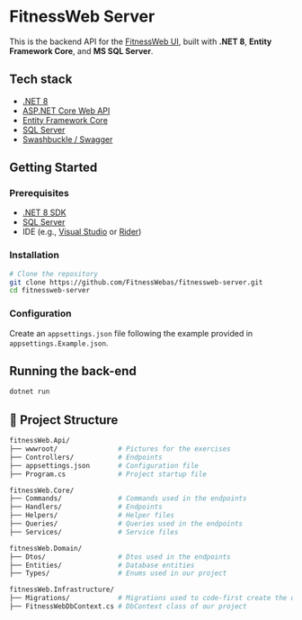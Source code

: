 # FitnessWeb Server

This is the backend API for the [FitnessWeb UI](https://github.com/FitnessWebas/fitnessweb-ui), built with **.NET 8**, **Entity Framework Core**, and **MS SQL Server**.

## Tech stack

- [.NET 8](https://dotnet.microsoft.com/)
- [ASP.NET Core Web API](https://learn.microsoft.com/en-us/aspnet/core/web-api/)
- [Entity Framework Core](https://learn.microsoft.com/en-us/ef/core/)
- [SQL Server](https://www.microsoft.com/en-us/sql-server/)
- [Swashbuckle / Swagger](https://github.com/domaindrivendev/Swashbuckle.AspNetCore)

## Getting Started

### Prerequisites

- [.NET 8 SDK](https://dotnet.microsoft.com/download)
- [SQL Server](https://www.microsoft.com/en-us/sql-server/sql-server-downloads)
- IDE (e.g., [Visual Studio](https://visualstudio.microsoft.com/) or [Rider](https://www.jetbrains.com/rider/))

### Installation

```bash
# Clone the repository
git clone https://github.com/FitnessWebas/fitnessweb-server.git
cd fitnessweb-server
```

### Configuration

Create an `appsettings.json` file following the example provided in `appsettings.Example.json`.

## Running the back-end
```bash
dotnet run
```
## 📁 Project Structure

```bash
fitnessWeb.Api/
├── wwwroot/               # Pictures for the exercises
├── Controllers/           # Endpoints
├── appsettings.json       # Configuration file
├── Program.cs             # Project startup file

fitnessWeb.Core/
├── Commands/              # Commands used in the endpoints
├── Handlers/              # Endpoints
├── Helpers/               # Helper files
├── Queries/               # Queries used in the endpoints
├── Services/              # Service files

fitnessWeb.Domain/
├── Dtos/                  # Dtos used in the endpoints
├── Entities/              # Database entities
├── Types/                 # Enums used in our project

fitnessWeb.Infrastructure/
├── Migrations/            # Migrations used to code-first create the database
├── FitnessWebDbContext.cs # DbContext class of our project
```
